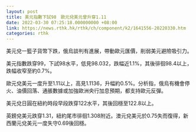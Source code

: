 ```yaml
---
layout: post
title: 美元指數下試98　歐元兌美元曾升穿1.11
date: 2022-03-30 07:25:18.000000000 +08:00
link: https://news.rthk.hk/rthk/ch/component/k2/1641556-20220330.htm
categories: rthk
---
```


美元兌一籃子貨幣下跌，俄烏談判有進展，帶動歐元匯價，削弱美元避險吸引力。

美元指數跌穿99，下試98水平，低見98.032，跌幅近1.1%，其後徘徊98.4以上，跌幅收窄至約0.7%。

歐元兌美元一度升至1.11以上，高見1.1136，升幅約0.5%。分析指，俄烏有機會停火、油價回落、通脹數據或加強歐洲央行加息預期，都支持歐元反彈。

美元兌日圓在紐約時段早段跌穿122水平，其後回穩至122.8以上。

英鎊兌美元跌穿1.31，紐約尾市徘徊1.308附近。澳元兌美元於0.75失而復得，新西蘭元兌美元一度失守0.69後回穩。
